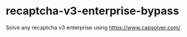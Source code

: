 # recaptcha-v3-enterprise-bypass
Solve any recaptcha v3 enterprise using https://www.capsolver.com/



